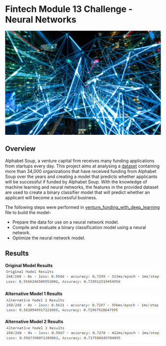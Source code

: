 # Fintech Module 13 Challenge - Neural Networks
![](https://github.com/Karthi-k-a/Fintech_Module13_Challenge_Neural-Networks/blob/main/Images/1.webp)

## Overview
Alphabet Soup, a venture capital firm receives many funding applications from startups every day. This project aims at analysing a [dataset](https://github.com/Karthi-k-a/Fintech_Module13_Challenge_Neural-Networks/blob/main/Resources/applicants_data.csv) containing more than 34,000 organizations that have received funding from Alphabet Soup over the years and creating a model that predicts whether applicants will be successful if funded by Alphabet Soup. With the knowledge of machine learning and neural networks, the features in the provided dataset are used to create a binary classifier model that will predict whether an applicant will become a successful business. 

The following steps were performed in [venture_funding_with_deep_learning](https://github.com/Karthi-k-a/Fintech_Module13_Challenge_Neural-Networks/blob/main/venture_funding_with_deep_learning.ipynb) file to build the model-
- Prepare the data for use on a neural network model.
- Compile and evaluate a binary classification model using a neural network.
- Optimize the neural network model.


## Results
**Original Model Results**<br>
![](https://github.com/Karthi-k-a/Fintech_Module13_Challenge_Neural-Networks/blob/main/Images/original.png)

**Alternative Model 1 Results**<br>
![](https://github.com/Karthi-k-a/Fintech_Module13_Challenge_Neural-Networks/blob/main/Images/a1.png)

**Alternative Model 2 Results**<br>
![](https://github.com/Karthi-k-a/Fintech_Module13_Challenge_Neural-Networks/blob/main/Images/a2.png)
